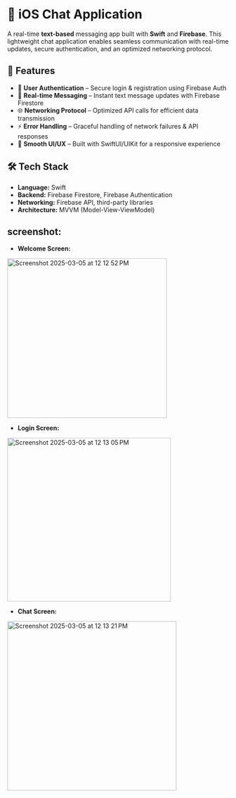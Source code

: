 # 🚀 iOS Chat Application  

A real-time **text-based** messaging app built with **Swift** and **Firebase**. This lightweight chat application enables seamless communication with real-time updates, secure authentication, and an optimized networking protocol.

## 📌 Features  
- 🔐 **User Authentication** – Secure login & registration using Firebase Auth  
- 💬 **Real-time Messaging** – Instant text message updates with Firebase Firestore  
- 🌐 **Networking Protocol** – Optimized API calls for efficient data transmission  
- ⚡ **Error Handling** – Graceful handling of network failures & API responses  
- 🎨 **Smooth UI/UX** – Built with SwiftUI/UIKit for a responsive experience  

## 🛠 Tech Stack  
- **Language:** Swift  
- **Backend:** Firebase Firestore, Firebase Authentication  
- **Networking:** Firebase API, third-party libraries  
- **Architecture:** MVVM (Model-View-ViewModel)  


## screenshot:

- **Welcome Screen:**
<img width="363" alt="Screenshot 2025-03-05 at 12 12 52 PM" src="https://github.com/user-attachments/assets/18e3816a-4c01-4772-895e-89022574cb0b" />

- **Login Screen:**
<img width="372" alt="Screenshot 2025-03-05 at 12 13 05 PM" src="https://github.com/user-attachments/assets/7279d435-c3f6-4108-8bc6-4a93648e5940" />

- **Chat Screen:**
<img width="385" alt="Screenshot 2025-03-05 at 12 13 21 PM" src="https://github.com/user-attachments/assets/73a648d6-3022-411a-870e-ae75e21d1dc0" />

  

